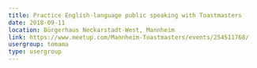 ```yaml
---
title: Practice English-language public speaking with Toastmasters
date: 2018-09-11
location: Bürgerhaus Neckarstadt-West, Mannheim
link: https://www.meetup.com/Mannheim-Toastmasters/events/254511768/
usergroup: tomama
type: usergroup
---
```

